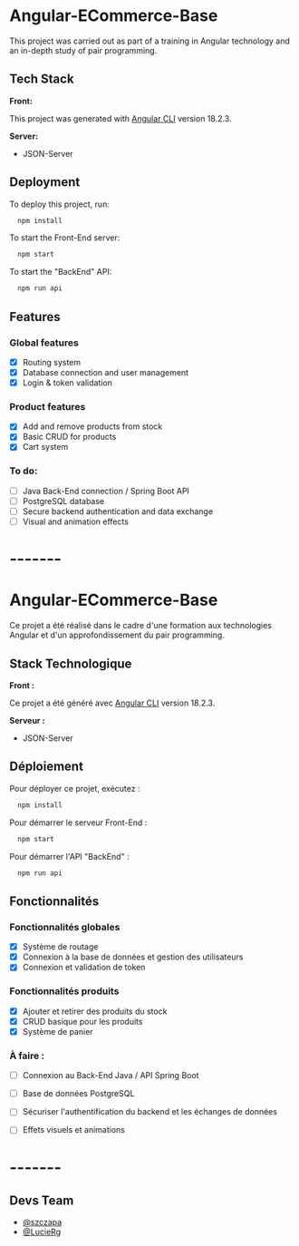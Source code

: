 # Angular-ECommerce-Base

This project was carried out as part of a training in Angular technology and an in-depth study of pair programming.

## Tech Stack

**Front:**

This project was generated with [Angular CLI](https://github.com/angular/angular-cli) version 18.2.3.

**Server:** 
- JSON-Server

## Deployment

To deploy this project, run:

```bash
  npm install
```

To start the Front-End server:

```bash
  npm start
```

To start the "BackEnd" API:

```bash
  npm run api
```

## Features

### Global features
- [x]  Routing system
- [x]  Database connection and user management
- [x]  Login & token validation

### Product features
- [x]  Add and remove products from stock
- [x]  Basic CRUD for products
- [x]  Cart system

### To do:
- [ ]  Java Back-End connection / Spring Boot API
- [ ]  PostgreSQL database
- [ ]  Secure backend authentication and data exchange
- [ ]  Visual and animation effects

# -------

# Angular-ECommerce-Base

Ce projet a été réalisé dans le cadre d'une formation aux technologies Angular et d'un approfondissement du pair programming.

## Stack Technologique

**Front :**

Ce projet a été généré avec [Angular CLI](https://github.com/angular/angular-cli) version 18.2.3.

**Serveur :** 
- JSON-Server

## Déploiement

Pour déployer ce projet, exécutez :

```bash
  npm install
```

Pour démarrer le serveur Front-End :

```bash
  npm start
```

Pour démarrer l'API "BackEnd" :

```bash
  npm run api
```

## Fonctionnalités

### Fonctionnalités globales
- [x]  Système de routage
- [x]  Connexion à la base de données et gestion des utilisateurs
- [x]  Connexion et validation de token

### Fonctionnalités produits
- [x]  Ajouter et retirer des produits du stock
- [x]  CRUD basique pour les produits
- [x]  Système de panier

### À faire :
- [ ]  Connexion au Back-End Java / API Spring Boot
- [ ]  Base de données PostgreSQL
- [ ]  Sécuriser l'authentification du backend et les échanges de données
- [ ]  Effets visuels et animations



# -------
## Devs Team

- [@szczapa](https://www.github.com/szczapa)
- [@LucieRg](https://www.github.com/LucieRg)
